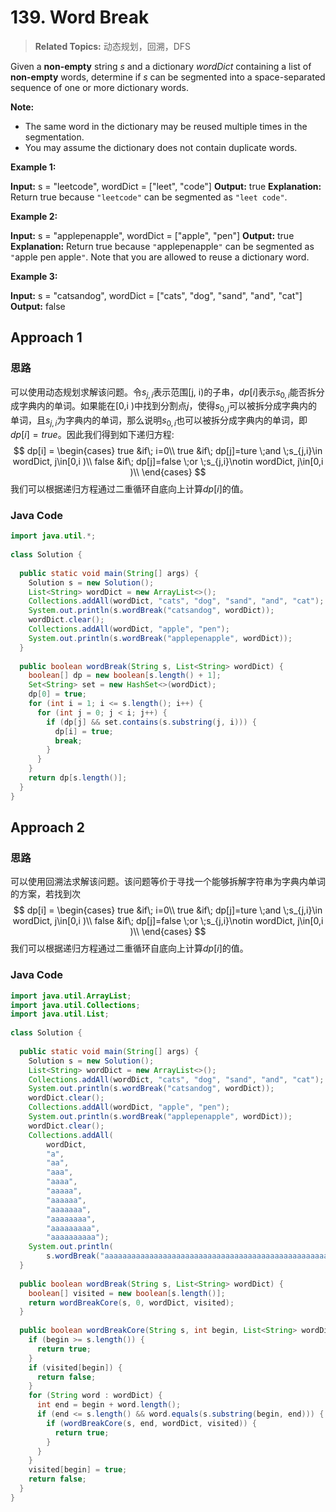# 139. Word Break

>  **Related Topics:** 动态规划，回溯，DFS

Given a  **non-empty**  string  _s_  and a dictionary  _wordDict_  containing a list of  **non-empty**  words, determine if  _s_  can be segmented into a space-separated sequence of one or more dictionary words.

**Note:**

-   The same word in the dictionary may be reused multiple times in the segmentation.
-   You may assume the dictionary does not contain duplicate words.

**Example 1:**

**Input:** s = "leetcode", wordDict = ["leet", "code"]
**Output:** true
**Explanation:** Return true because `"leetcode"` can be segmented as `"leet code"`.

**Example 2:**

**Input:** s = "applepenapple", wordDict = ["apple", "pen"]
**Output:** true
**Explanation:** Return true because `"`applepenapple`"` can be segmented as `"`apple pen apple`"`.
             Note that you are allowed to reuse a dictionary word.

**Example 3:**

**Input:** s = "catsandog", wordDict = ["cats", "dog", "sand", "and", "cat"]
**Output:** false
## Approach 1
### 思路
可以使用动态规划求解该问题。令$s_{j,i}$表示范围[j, i)的子串，$dp[i]$表示$s_{0,i}$能否拆分成字典内的单词。如果能在[0,i )中找到分割点$j$，使得$s_{0,j}$可以被拆分成字典内的单词，且$s_{j,i}$为字典内的单词，那么说明$s_{0,i}$也可以被拆分成字典内的单词，即$dp[i]=true$。因此我们得到如下递归方程:
$$
dp[i] = 
\begin{cases}
 true &if\; i=0\\
 true &if\; dp[j]=ture \;and  \;s_{j,i}\in wordDict, j\in[0,i )\\
 false &if\; dp[j]=false \;or  \;s_{j,i}\notin wordDict, j\in[0,i )\\
 \end{cases}
 $$
我们可以根据递归方程通过二重循环自底向上计算$dp[i]$的值。
### Java Code
``` Java
import java.util.*;  
  
class Solution {  
  
  public static void main(String[] args) {  
    Solution s = new Solution();  
    List<String> wordDict = new ArrayList<>();  
    Collections.addAll(wordDict, "cats", "dog", "sand", "and", "cat");  
    System.out.println(s.wordBreak("catsandog", wordDict));  
    wordDict.clear();  
    Collections.addAll(wordDict, "apple", "pen");  
    System.out.println(s.wordBreak("applepenapple", wordDict));  
  }  
  
  public boolean wordBreak(String s, List<String> wordDict) {  
    boolean[] dp = new boolean[s.length() + 1];  
    Set<String> set = new HashSet<>(wordDict);  
    dp[0] = true;  
    for (int i = 1; i <= s.length(); i++) {  
      for (int j = 0; j < i; j++) {  
        if (dp[j] && set.contains(s.substring(j, i))) {  
          dp[i] = true;  
          break;  
        }  
      }  
    }  
    return dp[s.length()];  
  }  
}
```
## Approach 2
### 思路
可以使用回溯法求解该问题。该问题等价于寻找一个能够拆解字符串为字典内单词的方案，若找到次
$$
dp[i] = 
\begin{cases}
 true &if\; i=0\\
 true &if\; dp[j]=ture \;and  \;s_{j,i}\in wordDict, j\in[0,i )\\
 false &if\; dp[j]=false \;or  \;s_{j,i}\notin wordDict, j\in[0,i )\\
 \end{cases}
 $$
我们可以根据递归方程通过二重循环自底向上计算$dp[i]$的值。
### Java Code
``` Java
import java.util.ArrayList;  
import java.util.Collections;  
import java.util.List;  
  
class Solution {  
  
  public static void main(String[] args) {  
    Solution s = new Solution();  
    List<String> wordDict = new ArrayList<>();  
    Collections.addAll(wordDict, "cats", "dog", "sand", "and", "cat");  
    System.out.println(s.wordBreak("catsandog", wordDict));  
    wordDict.clear();  
    Collections.addAll(wordDict, "apple", "pen");  
    System.out.println(s.wordBreak("applepenapple", wordDict));  
    wordDict.clear();  
    Collections.addAll(  
        wordDict,  
        "a",  
        "aa",  
        "aaa",  
        "aaaa",  
        "aaaaa",  
        "aaaaaa",  
        "aaaaaaa",  
        "aaaaaaaa",  
        "aaaaaaaaa",  
        "aaaaaaaaaa");  
    System.out.println(  
        s.wordBreak("aaaaaaaaaaaaaaaaaaaaaaaaaaaaaaaaaaaaaaaaaaaaaaaaaaaaaaaab", wordDict));  
  }  
  
  public boolean wordBreak(String s, List<String> wordDict) {  
    boolean[] visited = new boolean[s.length()];  
    return wordBreakCore(s, 0, wordDict, visited);  
  }  
  
  public boolean wordBreakCore(String s, int begin, List<String> wordDict, boolean[] visited) {  
    if (begin >= s.length()) {  
      return true;  
    }  
    if (visited[begin]) {  
      return false;  
    }  
    for (String word : wordDict) {  
      int end = begin + word.length();  
      if (end <= s.length() && word.equals(s.substring(begin, end))) {  
        if (wordBreakCore(s, end, wordDict, visited)) {  
          return true;  
        }  
      }  
    }  
    visited[begin] = true;  
    return false;  
  }  
}
```

<!--stackedit_data:
eyJoaXN0b3J5IjpbMTY1NjcxNDgzMCwtMzM0NDA2Mzc3LDM2NT
k1OTg2OCwzNjc3MjgzLC0yMDEyODcwMDcsMTE2NTA0MTY0LDMw
ODkwMjIyNiwzNDE4Mzc0MjgsMTgyMzUxNDg5MCw2MzAzNDM4ND
ddfQ==
-->